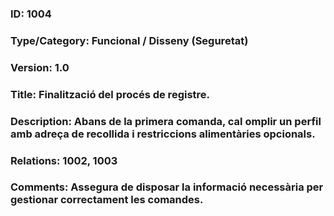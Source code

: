### ID: 1004
### Type/Category: Funcional / Disseny (Seguretat)
### Version: 1.0
### Title: Finalització del procés de registre.
### Description: Abans de la primera comanda, cal omplir un perfil amb adreça de recollida i restriccions alimentàries opcionals.
### Relations: 1002, 1003
### Comments: Assegura de disposar  la informació necessària per gestionar correctament les comandes.
